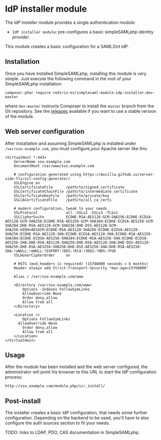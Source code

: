 IdP installer module
====================

The _IdP installer_ module provides a single authentication module:

* `IdP installer module`: pre-configures a basic simpleSAMLphp identity provider.

This module creates a basic configuration for a SAML2int IdP.

Installation
------------

Once you have installed SimpleSAMLphp, installing this module is very simple. Just execute the following
command in the root of your SimpleSAMLphp installation:

```
composer.phar require rediris-es/simplesaml-module-idp-installer:dev-master
```

where `dev-master` instructs Composer to install the `master` branch from the Git repository. See the
[releases](https://github.com/rediris-es/simplesaml-module-idp-installer/releases) available if you
want to use a stable version of the module.

Web server configuration
------------------------

After installation and assuming SimpleSAMLphp is installed under  `/var/sso.example.com`,
you must configure,your Apache server like this:

````
<VirtualHost *:443>
    ServerName sso.example.com
    DocumentRoot /var/www/sso.example.com

    # configuration generated using https://mozilla.github.io/server-side-tls/ssl-config-generator/
    SSLEngine on
    SSLCertificateFile      /path/to/signed_certificate
    SSLCertificateChainFile /path/to/intermediate_certificate
    SSLCertificateKeyFile   /path/to/private/key
    SSLCACertificateFile    /path/to/all_ca_certs

    # modern configuration, tweak to your needs
    SSLProtocol             all -SSLv2 -SSLv3 -TLSv1
    SSLCipherSuite          ECDHE-RSA-AES128-GCM-SHA256:ECDHE-ECDSA-AES128-GCM-SHA256:ECDHE-RSA-AES256-GCM-SHA384:ECDHE-ECDSA-AES256-GCM-SHA384:DHE-RSA-AES128-GCM-SHA256:DHE-DSS-AES128-GCM-SHA256:kEDH+AESGCM:ECDHE-RSA-AES128-SHA256:ECDHE-ECDSA-AES128-SHA256:ECDHE-RSA-AES128-SHA:ECDHE-ECDSA-AES128-SHA:ECDHE-RSA-AES256-SHA384:ECDHE-ECDSA-AES256-SHA384:ECDHE-RSA-AES256-SHA:ECDHE-ECDSA-AES256-SHA:DHE-RSA-AES128-SHA256:DHE-RSA-AES128-SHA:DHE-DSS-AES128-SHA256:DHE-RSA-AES256-SHA256:DHE-DSS-AES256-SHA:DHE-RSA-AES256-SHA:!aNULL:!eNULL:!EXPORT:!DES:!RC4:!3DES:!MD5:!PSK
    SSLHonorCipherOrder     on

    # HSTS (mod_headers is required) (15768000 seconds = 6 months)
    Header always add Strict-Transport-Security "max-age=15768000"

    Alias / /var/sso.example.com/www

    <Directory /var/sso.example.com/www>
        Options -Indexes FollowSymLinks
        AllowOverride None
        Order deny,allow
        Allow from all
    </Directory>

    <Location />
        Options FollowSymLinks
	  AllowOverride None
        Order deny,allow
        Allow from all
    </Location>
</VirtualHost>

````

Usage
-----

After the module has been installed and the web server configured, the administrator will
point his browser to this URL to start the IdP configuration process:

````
http://sso.example.com/module.php/sir_install/
````

Post-install
------------

The installer creates a basic IdP configuration, that needs some further configuration. 
Depending on the backend to be used, you'll have to also configure the auth sources section
to fit your needs.

TODO: links to LDAP, PDO, CAS documentation in SimpleSAMLphp.


